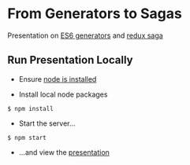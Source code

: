 # From Generators to Sagas

Presentation on [ES6 generators](https://developer.mozilla.org/docs/Web/JavaScript/Reference/Statements/function%2A) and [redux saga](https://redux-saga.github.io/redux-saga/)

## Run Presentation Locally

* Ensure [node is installed](https://nodejs.org/en/download/package-manager/)

* Install local node packages

```
$ npm install
```

* Start the server...

```
$ npm start
```

* ...and view the [presentation](http://127.0.0.1:8000)
